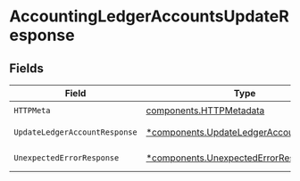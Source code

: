 # AccountingLedgerAccountsUpdateResponse


## Fields

| Field                                                                                             | Type                                                                                              | Required                                                                                          | Description                                                                                       |
| ------------------------------------------------------------------------------------------------- | ------------------------------------------------------------------------------------------------- | ------------------------------------------------------------------------------------------------- | ------------------------------------------------------------------------------------------------- |
| `HTTPMeta`                                                                                        | [components.HTTPMetadata](../../models/components/httpmetadata.md)                                | :heavy_check_mark:                                                                                | N/A                                                                                               |
| `UpdateLedgerAccountResponse`                                                                     | [*components.UpdateLedgerAccountResponse](../../models/components/updateledgeraccountresponse.md) | :heavy_minus_sign:                                                                                | LedgerAccount updated                                                                             |
| `UnexpectedErrorResponse`                                                                         | [*components.UnexpectedErrorResponse](../../models/components/unexpectederrorresponse.md)         | :heavy_minus_sign:                                                                                | Unexpected error                                                                                  |